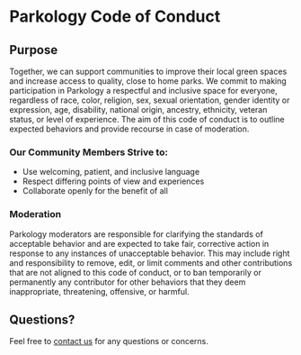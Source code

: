 # Parkology Code of Conduct

## Purpose
Together, we can support communities to improve their local green spaces and increase access to quality, close to home parks. We commit to making participation in Parkology a respectful and inclusive space for everyone, regardless of race, color, religion, sex, sexual orientation, gender identity or expression, age, disability, national origin, ancestry, ethnicity, veteran status, or level of experience. The aim of this code of conduct is to outline expected behaviors and provide recourse in case of moderation.

### Our Community Members Strive to:
- Use welcoming, patient, and inclusive language
- Respect differing points of view and experiences
- Collaborate openly for the benefit of all


### Moderation
Parkology moderators are responsible for clarifying the standards of acceptable behavior and are expected to take fair, corrective action in response to any instances of unacceptable behavior. This may include right and responsibility to remove, edit, or limit comments and other contributions that are not aligned to this code of conduct, or to ban temporarily or permanently any contributor for other behaviors that they deem inappropriate, threatening, offensive, or harmful.


## Questions?
Feel free to <a href="mailto:info@parkology.org">contact us</a> for any questions or concerns.

